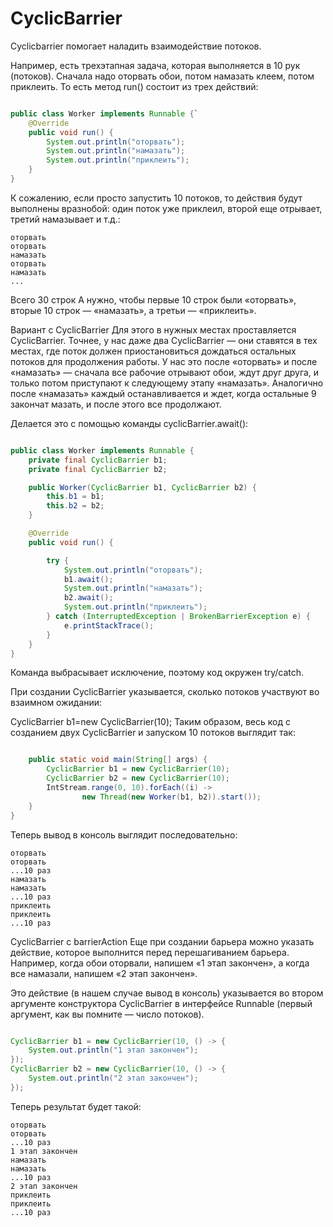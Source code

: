 # CyclicBarrier

Cyclicbarrier помогает наладить взаимодействие потоков.

Например, есть трехэтапная задача, которая выполняется в 10 рук (потоков). Сначала надо оторвать обои, потом намазать
клеем, потом приклеить. То есть метод run() состоит из трех действий:

```java

public class Worker implements Runnable {`
    @Override
    public void run() {
        System.out.println("оторвать");
        System.out.println("намазать");
        System.out.println("приклеить");
    }
}

```

К сожалению, если просто запустить 10 потоков, то действия будут выполнены вразнобой: один поток уже приклеил, второй
еще отрывает, третий намазывает и т.д.:

```
оторвать
оторвать
намазать
оторвать
намазать
...
```

Всего 30 строк
А нужно, чтобы первые 10 строк были «оторвать», вторые 10 строк — «намазать», а третьи — «приклеить».

Вариант с CyclicBarrier
Для этого в нужных местах проставляется CyclicBarrier. Точнее, у нас даже два CyclicBarrier — они ставятся в тех местах,
где поток должен приостановиться дождаться остальных потоков для продолжения работы. У нас это после «оторвать» и после
«намазать» — сначала все рабочие отрывают обои, ждут друг друга, и только потом приступают к следующему этапу
«намазать». Аналогично после «намазать» каждый останавливается и ждет, когда остальные 9 закончат мазать, и после этого
все продолжают.

Делается это с помощью команды cyclicBarrier.await():

```java

public class Worker implements Runnable {
    private final CyclicBarrier b1;
    private final CyclicBarrier b2;

    public Worker(CyclicBarrier b1, CyclicBarrier b2) {
        this.b1 = b1;
        this.b2 = b2;
    }

    @Override
    public void run() {

        try {
            System.out.println("оторвать");
            b1.await();
            System.out.println("намазать");
            b2.await();
            System.out.println("приклеить");
        } catch (InterruptedException | BrokenBarrierException e) {
            e.printStackTrace();
        }
    }
}

```

Команда выбрасывает исключение, поэтому код окружен try/catch.

При создании CyclicBarrier указывается, сколько потоков участвуют во взаимном ожидании:

CyclicBarrier b1=new CyclicBarrier(10);
Таким образом, весь код с созданием двух CyclicBarrier и запуском 10 потоков выглядит так:

```java

    public static void main(String[] args) {
        CyclicBarrier b1 = new CyclicBarrier(10);
        CyclicBarrier b2 = new CyclicBarrier(10);
        IntStream.range(0, 10).forEach((i) ->
                new Thread(new Worker(b1, b2)).start());
    }
}

```

Теперь вывод в консоль выглядит последовательно:

```
оторвать
оторвать
...10 раз
намазать
намазать
...10 раз
приклеить
приклеить
...10 раз
```

CyclicBarrier с barrierAction
Еще при создании барьера можно указать действие, которое выполнится перед перешагиванием барьера. Например, когда обои
оторвали, напишем «1 этап закончен», а когда все намазали, напишем «2 этап закончен».

Это действие (в нашем случае вывод в консоль) указывается во втором аргументе конструктора CyclicBarrier в интерфейсе
Runnable (первый аргумент, как вы помните — число потоков).

```java

CyclicBarrier b1 = new CyclicBarrier(10, () -> {
    System.out.println("1 этап закончен");
});
CyclicBarrier b2 = new CyclicBarrier(10, () -> {
    System.out.println("2 этап закончен");
});

```

Теперь результат будет такой:

```
оторвать
оторвать
...10 раз
1 этап закончен
намазать
намазать
...10 раз
2 этап закончен
приклеить
приклеить
...10 раз
```
